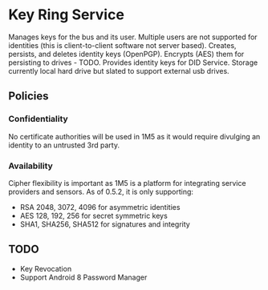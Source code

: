 # Key Ring Service
Manages keys for the bus and its user. 
Multiple users are not supported for identities (this is client-to-client software not server based).
Creates, persists, and deletes identity keys (OpenPGP). 
Encrypts (AES) them for persisting to drives - TODO.
Provides identity keys for DID Service.
Storage currently local hard drive but slated to support external usb drives.

## Policies
 
### Confidentiality
No certificate authorities will be used in 1M5 as it would require divulging an identity to an untrusted 3rd party.
 
### Availability
Cipher flexibility is important as 1M5 is a platform for integrating service providers and sensors.
As of 0.5.2, it is only supporting:

* RSA 2048, 3072, 4096 for asymmetric identities
* AES 128, 192, 256 for secret symmetric keys
* SHA1, SHA256, SHA512 for signatures and integrity

## TODO
* Key Revocation
* Support Android 8 Password Manager